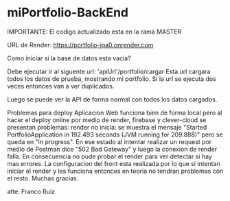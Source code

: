 # miPortfolio-BackEnd

IMPORTANTE: El codigo actualizado esta en la rama MASTER

URL de Render: https://portfolio-jqa0.onrender.com

Como iniciar si la base de datos esta vacia? 

Debe ejecutar ir al siguente url: 'apiUrl'/portfolio/cargar
Esta url cargara todos los datos de prueba, mostrando mi portfolio. Si la url se ejecuta dos veces entonces van a ver duplicados. 

Luego se puede ver la API de forma normal con todos los datos cargados. 

Problemas para deploy
Aplicacion Web funciona bien de forma local pero al hacer el deploy online por medio de render, firebase y clever-cloud se presentan problemas:
render no inicia: se muestra el mensaje "Started PortfolioApplication in 192.493 seconds (JVM running for 209.888)" pero se queda en "in progress". 
En ese estado al intentar realizar un request por medio de Postman dice "502 Bad Gateway" y luego la conexion de render falla. 
En consecuencia no pude probar el render para ver detectar si hay mas errores. La configuracion del front esta realizada por lo que si intentan iniciar el render
y les funciona entonces en teoria no tendran problemas con el resto. Muchas gracias. 

atte: Franco Ruiz 



